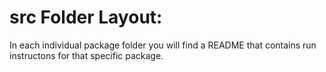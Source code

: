 
# src Folder Layout:

In each individual package folder you will find a README that contains run instructons for that specific package. 
